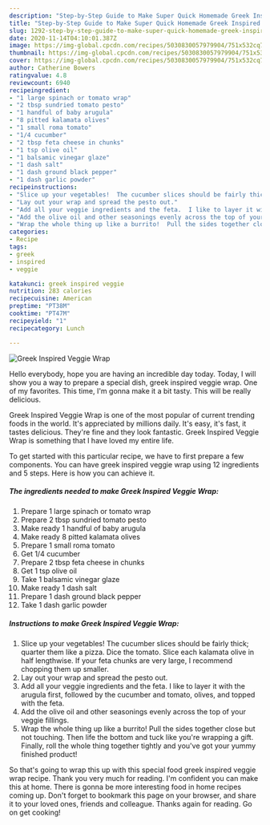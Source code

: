 ```yaml
---
description: "Step-by-Step Guide to Make Super Quick Homemade Greek Inspired Veggie Wrap"
title: "Step-by-Step Guide to Make Super Quick Homemade Greek Inspired Veggie Wrap"
slug: 1292-step-by-step-guide-to-make-super-quick-homemade-greek-inspired-veggie-wrap
date: 2020-11-14T04:10:01.387Z
image: https://img-global.cpcdn.com/recipes/5030830057979904/751x532cq70/greek-inspired-veggie-wrap-recipe-main-photo.jpg
thumbnail: https://img-global.cpcdn.com/recipes/5030830057979904/751x532cq70/greek-inspired-veggie-wrap-recipe-main-photo.jpg
cover: https://img-global.cpcdn.com/recipes/5030830057979904/751x532cq70/greek-inspired-veggie-wrap-recipe-main-photo.jpg
author: Catherine Bowers
ratingvalue: 4.8
reviewcount: 6940
recipeingredient:
- "1 large spinach or tomato wrap"
- "2 tbsp sundried tomato pesto"
- "1 handful of baby arugula"
- "8 pitted kalamata olives"
- "1 small roma tomato"
- "1/4 cucumber"
- "2 tbsp feta cheese in chunks"
- "1 tsp olive oil"
- "1 balsamic vinegar glaze"
- "1 dash salt"
- "1 dash ground black pepper"
- "1 dash garlic powder"
recipeinstructions:
- "Slice up your vegetables!  The cucumber slices should be fairly thick;  quarter them like a pizza.  Dice the tomato.  Slice each kalamata olive in half lengthwise.  If your feta chunks are very large, I recommend chopping them up smaller."
- "Lay out your wrap and spread the pesto out."
- "Add all your veggie ingredients and the feta.  I like to layer it with the arugula first, followed by the cucumber and tomato,  olives, and topped with the feta."
- "Add the olive oil and other seasonings evenly across the top of your veggie fillings."
- "Wrap the whole thing up like a burrito!  Pull the sides together close but not touching.   Then life the bottom and tuck like you&#39;re wrapping a gift.  Finally,  roll the whole thing together tightly and you&#39;ve got your yummy finished product!"
categories:
- Recipe
tags:
- greek
- inspired
- veggie

katakunci: greek inspired veggie 
nutrition: 283 calories
recipecuisine: American
preptime: "PT38M"
cooktime: "PT47M"
recipeyield: "1"
recipecategory: Lunch

---
```



![Greek Inspired Veggie Wrap](https://img-global.cpcdn.com/recipes/5030830057979904/751x532cq70/greek-inspired-veggie-wrap-recipe-main-photo.jpg)

Hello everybody, hope you are having an incredible day today. Today, I will show you a way to prepare a special dish, greek inspired veggie wrap. One of my favorites. This time, I'm gonna make it a bit tasty. This will be really delicious.



Greek Inspired Veggie Wrap is one of the most popular of current trending foods in the world. It's appreciated by millions daily. It's easy, it's fast, it tastes delicious. They're fine and they look fantastic. Greek Inspired Veggie Wrap is something that I have loved my entire life.


To get started with this particular recipe, we have to first prepare a few components. You can have greek inspired veggie wrap using 12 ingredients and 5 steps. Here is how you can achieve it.

<!--inarticleads1-->

##### The ingredients needed to make Greek Inspired Veggie Wrap:

1. Prepare 1 large spinach or tomato wrap
1. Prepare 2 tbsp sundried tomato pesto
1. Make ready 1 handful of baby arugula
1. Make ready 8 pitted kalamata olives
1. Prepare 1 small roma tomato
1. Get 1/4 cucumber
1. Prepare 2 tbsp feta cheese in chunks
1. Get 1 tsp olive oil
1. Take 1 balsamic vinegar glaze
1. Make ready 1 dash salt
1. Prepare 1 dash ground black pepper
1. Take 1 dash garlic powder




<!--inarticleads2-->

##### Instructions to make Greek Inspired Veggie Wrap:

1. Slice up your vegetables!  The cucumber slices should be fairly thick;  quarter them like a pizza.  Dice the tomato.  Slice each kalamata olive in half lengthwise.  If your feta chunks are very large, I recommend chopping them up smaller.
1. Lay out your wrap and spread the pesto out.
1. Add all your veggie ingredients and the feta.  I like to layer it with the arugula first, followed by the cucumber and tomato,  olives, and topped with the feta.
1. Add the olive oil and other seasonings evenly across the top of your veggie fillings.
1. Wrap the whole thing up like a burrito!  Pull the sides together close but not touching.   Then life the bottom and tuck like you&#39;re wrapping a gift.  Finally,  roll the whole thing together tightly and you&#39;ve got your yummy finished product!




So that's going to wrap this up with this special food greek inspired veggie wrap recipe. Thank you very much for reading. I'm confident you can make this at home. There is gonna be more interesting food in home recipes coming up. Don't forget to bookmark this page on your browser, and share it to your loved ones, friends and colleague. Thanks again for reading. Go on get cooking!
